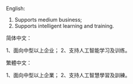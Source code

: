 English:
1. Supports medium business;
2. Supports intelligent learning and training.

简体中文：

1、面向中型以上企业；
2、支持人工智能学习及训练。

繁體中文：

1、面向中型以上企業；
2、支持人工智慧學習及訓練。
